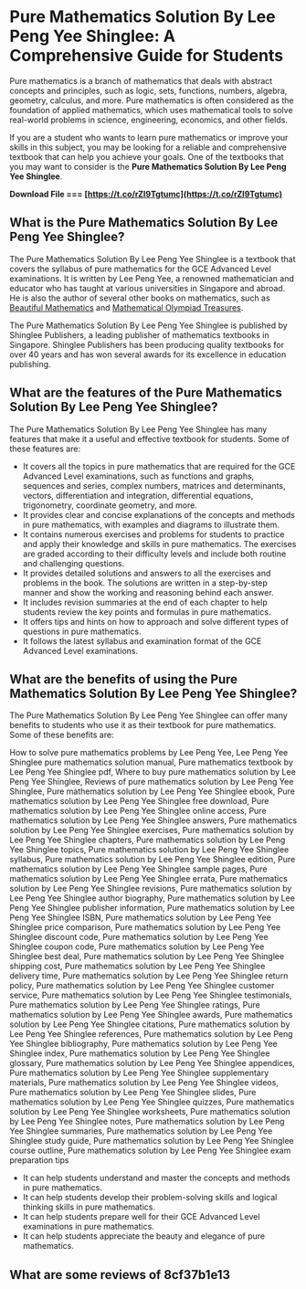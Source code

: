 
 
# Pure Mathematics Solution By Lee Peng Yee Shinglee: A Comprehensive Guide for Students
 <meta name="description" content="Learn how to master pure mathematics with the help of the Pure Mathematics Solution By Lee Peng Yee Shinglee textbook. This article will provide you with an overview of the book, its features, benefits, and reviews."> 
Pure mathematics is a branch of mathematics that deals with abstract concepts and principles, such as logic, sets, functions, numbers, algebra, geometry, calculus, and more. Pure mathematics is often considered as the foundation of applied mathematics, which uses mathematical tools to solve real-world problems in science, engineering, economics, and other fields.
 
If you are a student who wants to learn pure mathematics or improve your skills in this subject, you may be looking for a reliable and comprehensive textbook that can help you achieve your goals. One of the textbooks that you may want to consider is the **Pure Mathematics Solution By Lee Peng Yee Shinglee**.
 
**Download File === [https://t.co/rZI9Tgtumc](https://t.co/rZI9Tgtumc)**


 
## What is the Pure Mathematics Solution By Lee Peng Yee Shinglee?
 
The Pure Mathematics Solution By Lee Peng Yee Shinglee is a textbook that covers the syllabus of pure mathematics for the GCE Advanced Level examinations. It is written by Lee Peng Yee, a renowned mathematician and educator who has taught at various universities in Singapore and abroad. He is also the author of several other books on mathematics, such as [Beautiful Mathematics](https://www.amazon.com/Beautiful-Mathematics-Lee-Peng-Yee/dp/9810247028) and [Mathematical Olympiad Treasures](https://www.amazon.com/Mathematical-Olympiad-Treasures-Lee-Peng/dp/0817645285).
 
The Pure Mathematics Solution By Lee Peng Yee Shinglee is published by Shinglee Publishers, a leading publisher of mathematics textbooks in Singapore. Shinglee Publishers has been producing quality textbooks for over 40 years and has won several awards for its excellence in education publishing.
 
## What are the features of the Pure Mathematics Solution By Lee Peng Yee Shinglee?
 
The Pure Mathematics Solution By Lee Peng Yee Shinglee has many features that make it a useful and effective textbook for students. Some of these features are:
 
- It covers all the topics in pure mathematics that are required for the GCE Advanced Level examinations, such as functions and graphs, sequences and series, complex numbers, matrices and determinants, vectors, differentiation and integration, differential equations, trigonometry, coordinate geometry, and more.
- It provides clear and concise explanations of the concepts and methods in pure mathematics, with examples and diagrams to illustrate them.
- It contains numerous exercises and problems for students to practice and apply their knowledge and skills in pure mathematics. The exercises are graded according to their difficulty levels and include both routine and challenging questions.
- It provides detailed solutions and answers to all the exercises and problems in the book. The solutions are written in a step-by-step manner and show the working and reasoning behind each answer.
- It includes revision summaries at the end of each chapter to help students review the key points and formulas in pure mathematics.
- It offers tips and hints on how to approach and solve different types of questions in pure mathematics.
- It follows the latest syllabus and examination format of the GCE Advanced Level examinations.

## What are the benefits of using the Pure Mathematics Solution By Lee Peng Yee Shinglee?
 
The Pure Mathematics Solution By Lee Peng Yee Shinglee can offer many benefits to students who use it as their textbook for pure mathematics. Some of these benefits are:
 
How to solve pure mathematics problems by Lee Peng Yee,  Lee Peng Yee Shinglee pure mathematics solution manual,  Pure mathematics textbook by Lee Peng Yee Shinglee pdf,  Where to buy pure mathematics solution by Lee Peng Yee Shinglee,  Reviews of pure mathematics solution by Lee Peng Yee Shinglee,  Pure mathematics solution by Lee Peng Yee Shinglee ebook,  Pure mathematics solution by Lee Peng Yee Shinglee free download,  Pure mathematics solution by Lee Peng Yee Shinglee online access,  Pure mathematics solution by Lee Peng Yee Shinglee answers,  Pure mathematics solution by Lee Peng Yee Shinglee exercises,  Pure mathematics solution by Lee Peng Yee Shinglee chapters,  Pure mathematics solution by Lee Peng Yee Shinglee topics,  Pure mathematics solution by Lee Peng Yee Shinglee syllabus,  Pure mathematics solution by Lee Peng Yee Shinglee edition,  Pure mathematics solution by Lee Peng Yee Shinglee sample pages,  Pure mathematics solution by Lee Peng Yee Shinglee errata,  Pure mathematics solution by Lee Peng Yee Shinglee revisions,  Pure mathematics solution by Lee Peng Yee Shinglee author biography,  Pure mathematics solution by Lee Peng Yee Shinglee publisher information,  Pure mathematics solution by Lee Peng Yee Shinglee ISBN,  Pure mathematics solution by Lee Peng Yee Shinglee price comparison,  Pure mathematics solution by Lee Peng Yee Shinglee discount code,  Pure mathematics solution by Lee Peng Yee Shinglee coupon code,  Pure mathematics solution by Lee Peng Yee Shinglee best deal,  Pure mathematics solution by Lee Peng Yee Shinglee shipping cost,  Pure mathematics solution by Lee Peng Yee Shinglee delivery time,  Pure mathematics solution by Lee Peng Yee Shinglee return policy,  Pure mathematics solution by Lee Peng Yee Shinglee customer service,  Pure mathematics solution by Lee Peng Yee Shinglee testimonials,  Pure mathematics solution by Lee Peng Yee Shinglee ratings,  Pure mathematics solution by Lee Peng Yee Shinglee awards,  Pure mathematics solution by Lee Peng Yee Shinglee citations,  Pure mathematics solution by Lee Peng Yee Shinglee references,  Pure mathematics solution by Lee Peng Yee Shinglee bibliography,  Pure mathematics solution by Lee Peng Yee Shinglee index,  Pure mathematics solution by Lee Peng Yee Shinglee glossary,  Pure mathematics solution by Lee Peng Yee Shinglee appendices,  Pure mathematics solution by Lee Peng Yee Shinglee supplementary materials,  Pure mathematics solution by Lee Peng Yee Shinglee videos,  Pure mathematics solution by Lee Peng Yee Shinglee slides,  Pure mathematics solution by Lee Peng Yee Shinglee quizzes,  Pure mathematics solution by Lee Peng Yee Shinglee worksheets,  Pure mathematics solution by Lee Peng Yee Shinglee notes,  Pure mathematics solution by Lee Peng Yee Shinglee summaries,  Pure mathematics solution by Lee Peng Yee Shinglee study guide,  Pure mathematics solution by Lee Peng Yee Shinglee course outline,  Pure mathematics solution by Lee Peng Yee Shinglee exam preparation tips

- It can help students understand and master the concepts and methods in pure mathematics.
- It can help students develop their problem-solving skills and logical thinking skills in pure mathematics.
- It can help students prepare well for their GCE Advanced Level examinations in pure mathematics.
- It can help students appreciate the beauty and elegance of pure mathematics.

## What are some reviews of 8cf37b1e13


